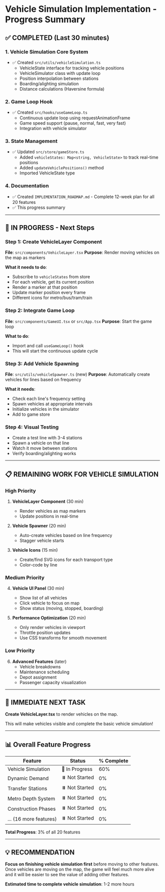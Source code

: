# Vehicle Simulation Implementation - Progress Summary

## ✅ COMPLETED (Last 30 minutes)

### 1. Vehicle Simulation Core System
- ✅ Created `src/utils/vehicleSimulation.ts`
  - VehicleState interface for tracking vehicle positions
  - VehicleSimulator class with update loop
  - Position interpolation between stations
  - Boarding/alighting simulation
  - Distance calculations (Haversine formula)

### 2. Game Loop Hook
- ✅ Created `src/hooks/useGameLoop.ts`
  - Continuous update loop using requestAnimationFrame
  - Game speed support (pause, normal, fast, very fast)
  - Integration with vehicle simulator

### 3. State Management
- ✅ Updated `src/store/gameStore.ts`
  - Added `vehicleStates: Map<string, VehicleState>` to track real-time positions
  - Added `updateVehiclePositions()` method
  - Imported VehicleState type

### 4. Documentation
- ✅ Created `IMPLEMENTATION_ROADMAP.md` - Complete 12-week plan for all 20 features
- ✅ This progress summary

---

## 🚧 IN PROGRESS - Next Steps

### Step 1: Create VehicleLayer Component
**File**: `src/components/VehicleLayer.tsx`
**Purpose**: Render moving vehicles on the map as markers

**What it needs to do**:
- Subscribe to `vehicleStates` from store
- For each vehicle, get its current position
- Render a marker at that position
- Update marker position every frame
- Different icons for metro/bus/tram/train

### Step 2: Integrate Game Loop
**File**: `src/components/GameUI.tsx` or `src/App.tsx`
**Purpose**: Start the game loop

**What to do**:
- Import and call `useGameLoop()` hook
- This will start the continuous update cycle

### Step 3: Add Vehicle Spawning
**File**: `src/utils/vehicleSpawner.ts` (new)
**Purpose**: Automatically create vehicles for lines based on frequency

**What it needs**:
- Check each line's frequency setting
- Spawn vehicles at appropriate intervals
- Initialize vehicles in the simulator
- Add to game store

### Step 4: Visual Testing
- Create a test line with 3-4 stations
- Spawn a vehicle on that line
- Watch it move between stations
- Verify boarding/alighting works

---

## 📋 REMAINING WORK FOR VEHICLE SIMULATION

### High Priority
1. **VehicleLayer Component** (30 min)
   - Render vehicles as map markers
   - Update positions in real-time
   
2. **Vehicle Spawner** (20 min)
   - Auto-create vehicles based on line frequency
   - Stagger vehicle starts

3. **Vehicle Icons** (15 min)
   - Create/find SVG icons for each transport type
   - Color-code by line

### Medium Priority
4. **Vehicle UI Panel** (30 min)
   - Show list of all vehicles
   - Click vehicle to focus on map
   - Show status (moving, stopped, boarding)

5. **Performance Optimization** (20 min)
   - Only render vehicles in viewport
   - Throttle position updates
   - Use CSS transforms for smooth movement

### Low Priority
6. **Advanced Features** (later)
   - Vehicle breakdowns
   - Maintenance scheduling
   - Depot assignment
   - Passenger capacity visualization

---

## 🎯 IMMEDIATE NEXT TASK

**Create VehicleLayer.tsx** to render vehicles on the map.

This will make vehicles visible and complete the basic vehicle simulation!

---

## 📊 Overall Feature Progress

| Feature | Status | % Complete |
|---------|--------|-----------|
| Vehicle Simulation | 🚧 In Progress | 60% |
| Dynamic Demand | ⏸️ Not Started | 0% |
| Transfer Stations | ⏸️ Not Started | 0% |
| Metro Depth System | ⏸️ Not Started | 0% |
| Construction Phases | ⏸️ Not Started | 0% |
| ... (16 more features) | ⏸️ Not Started | 0% |

**Total Progress**: 3% of all 20 features

---

## 💡 RECOMMENDATION

**Focus on finishing vehicle simulation first** before moving to other features. Once vehicles are moving on the map, the game will feel much more alive and it will be easier to see the value of adding other features.

**Estimated time to complete vehicle simulation**: 1-2 more hours
